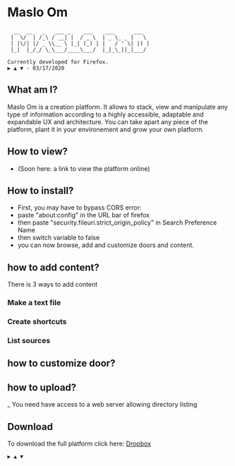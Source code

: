 # Maslo Om
```shell
  __  __   _   ___ _    ___    ___      ___  
 |  \/  | /_\ / __| |  / _ \  | _ \_ _ |   \ 
 | |\/| |/ _ \\__ \ |_| (_) | |   / ' \| |) |
 |_|  |_/_/ \_\___/____\___/  |_|_\_||_|___/ 
 
Currently developed for Firefox. 
▶ ▲ ▼ - 03/17/2020

```
## What am I?

Maslo Om is a creation platform. It allows to stack, view and manipulate any type of information according to a highly accessible, adaptable and expandable UX and architecture. You can take apart any piece of the platform, plant it in your environement and grow your own platform.


## How to view?

* (Soon here: a link to view the platform online)

## How to install?

* First, you may have to bypass CORS error:
* paste "about:config" in the URL bar of firefox
* then paste "security.fileuri.strict_origin_policy" in Search Preference Name
* then switch variable to false
* you can now browse, add and customize doors and content.

## how to add content?

There is 3 ways to add content

### Make a text file
### Create shortcuts
### List sources

## how to customize door?

## how to upload?

_ You need have access to a web server allowing directory listing

## Download

To download the full platform click here:
[Dropbox](https://www.dropbox.com/sh/a6yodxwl8qslcwp/AADo4L6UrVUZnnySkzkHa9-2a?dl=1)


`▶ ▲ ▼`


